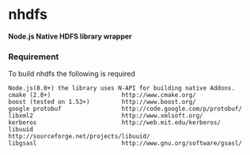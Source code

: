 nhdfs
========================

**Node.js Native HDFS library wrapper**


### Requirement

To build nhdfs the following is required

    Node.js(8.0+) the library uses N-API for building native Addons.
    cmake (2.8+)                    http://www.cmake.org/
    boost (tested on 1.53+)         http://www.boost.org/
    google protobuf                 http://code.google.com/p/protobuf/
    libxml2                         http://www.xmlsoft.org/
    kerberos                        http://web.mit.edu/kerberos/
    libuuid                         http://sourceforge.net/projects/libuuid/
    libgsasl                        http://www.gnu.org/software/gsasl/